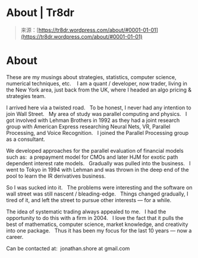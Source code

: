 <!--yml
category: 未分类
date: 2024-05-18 15:29:01
-->

# About | Tr8dr

> 来源：[https://tr8dr.wordpress.com/about/#0001-01-01](https://tr8dr.wordpress.com/about/#0001-01-01)

# About

These are my musings about strategies, statistics, computer science, numerical techniques, etc.    I am a quant / developer, now trader, living in the New York area, just back from the UK, where I headed an algo pricing & strategies team.

I arrived here via a twisted road.   To be honest, I never had any intention to join Wall Street.   My area of study was parallel computing and physics.   I got involved with Lehman Brothers in 1992 as they had a joint research group with American Express researching Neural Nets, VR, Parallel Processing, and Voice Recognition.   I joined the Parallel Processing group as a consultant.

We developed approaches for the parallel evaluation of financial models such as:  a prepayment model for CMOs and later HJM for exotic path dependent interest rate models.   Gradually was pulled into the business.   I went to Tokyo in 1994 with Lehman and was thrown in the deep end of the pool to learn the IR derivatives business.

So I was sucked into it.   The problems were interesting and the software on wall street was still nascent / bleading-edge.   Things changed gradually, I tired of it, and left the street to pursue other interests — for a while.

The idea of systematic trading always appealed to me.   I had the opportunity to do this with a firm in 2004\.   I love the fact that it pulls the best of mathematics, computer science, market knowledge, and creativity into one package.   Thus it has been my focus for the last 10 years — now a career.

Can be contacted at:  jonathan.shore at gmail.com